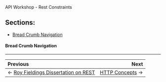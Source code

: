 API Workshop - Rest Constraints

## Sections:

* [Bread Crumb Navigation](#bread-crumb-navigation)

#### Bread Crumb Navigation
_________________________

Previous | Next
:------- | ---:
← [Roy Fieldings Dissertation on REST](./rest-dissertation.md) | [HTTP Concepts](./http-concepts.md) →
